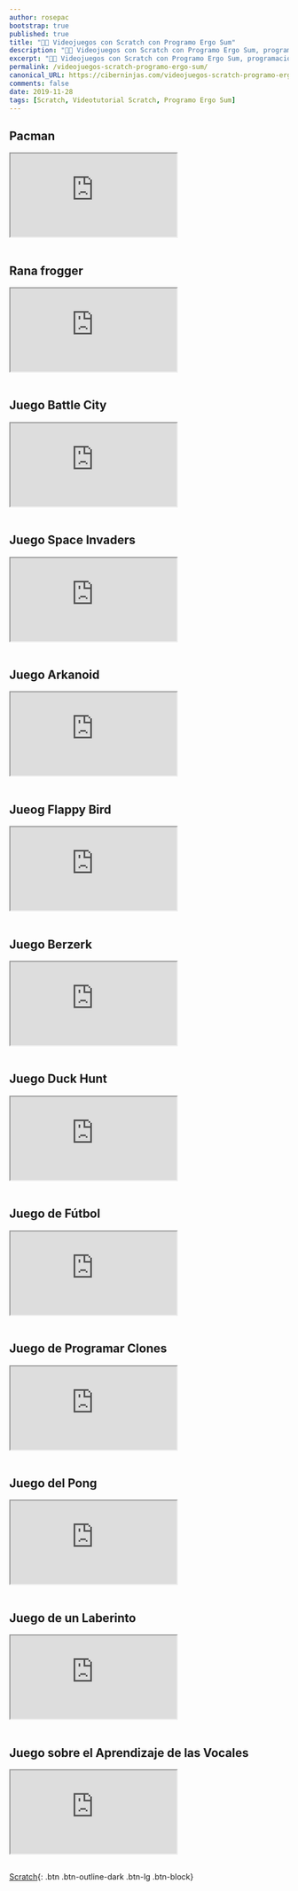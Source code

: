```yaml
---
author: rosepac
bootstrap: true
published: true
title: "👩‍🏫 Videojuegos con Scratch con Programo Ergo Sum"
description: "👩‍🏫 Videojuegos con Scratch con Programo Ergo Sum, programación para niñas / niños."
excerpt: "👩‍🏫 Videojuegos con Scratch con Programo Ergo Sum, programación para niñas / niños."
permalink: /videojuegos-scratch-programo-ergo-sum/
canonical_URL: https://ciberninjas.com/videojuegos-scratch-programo-ergo-sum/
comments: false
date: 2019-11-28
tags: [Scratch, Videotutorial Scratch, Programo Ergo Sum]
---
```


## Pacman

<div class="embed-responsive embed-responsive-16by9">
  <iframe class="embed-responsive-item" src="https://www.youtube-nocookie.com/embed/videoseries?list=PLGlS7vMgjN7XfoT1Dn1Q5X7ojrT-KfxXI" allowfullscreen></iframe>
</div><br/>

## Rana frogger

<div class="embed-responsive embed-responsive-16by9">
  <iframe class="embed-responsive-item" src="https://www.youtube-nocookie.com/embed/videoseries?list=PLGlS7vMgjN7XeoLiTeK-NYhu89FOCgBEM" allowfullscreen></iframe>
</div><br/>

## Juego Battle City

<div class="embed-responsive embed-responsive-16by9">
  <iframe class="embed-responsive-item" src="https://www.youtube-nocookie.com/embed/videoseries?list=PLGlS7vMgjN7WwNofyNJeGi_8UGx0PyqtS" allowfullscreen></iframe>
</div><br/>

## Juego Space Invaders

<div class="embed-responsive embed-responsive-16by9">
  <iframe class="embed-responsive-item" src="https://www.youtube-nocookie.com/embed/videoseries?list=PLGlS7vMgjN7V6sSFzMyakCMleo_ghzJE6" allowfullscreen></iframe>
</div><br/>

## Juego Arkanoid

<div class="embed-responsive embed-responsive-16by9">
  <iframe class="embed-responsive-item" src="https://www.youtube-nocookie.com/embed/videoseries?list=PLGlS7vMgjN7WgyZmZgSNni_2TzLKUGd8z" allowfullscreen></iframe>
</div><br/>

## Jueog Flappy Bird

<div class="embed-responsive embed-responsive-16by9">
  <iframe class="embed-responsive-item" src="https://www.youtube-nocookie.com/embed/videoseries?list=PLGlS7vMgjN7WX99atrEaSgHjJQqe_S6EY" allowfullscreen></iframe>
</div><br/>

## Juego Berzerk

<div class="embed-responsive embed-responsive-16by9">
  <iframe class="embed-responsive-item" src="https://www.youtube-nocookie.com/embed/videoseries?list=PLGlS7vMgjN7WoaidjWuGUPJYEeWvfpk1e" allowfullscreen></iframe>
</div><br/>

## Juego Duck Hunt

<div class="embed-responsive embed-responsive-16by9">
  <iframe class="embed-responsive-item" src="https://www.youtube-nocookie.com/embed/videoseries?list=PLGlS7vMgjN7WudGkT0wk-L645PydEKRPv" allowfullscreen></iframe>
</div><br/>

## Juego de Fútbol

<div class="embed-responsive embed-responsive-16by9">
  <iframe class="embed-responsive-item" src="https://www.youtube-nocookie.com/embed/videoseries?list=PLGlS7vMgjN7VkbrWRp1qnA4HiCnXoQFH9" allowfullscreen></iframe>
</div><br/>

## Juego de Programar Clones

<div class="embed-responsive embed-responsive-16by9">
  <iframe class="embed-responsive-item" src="https://www.youtube-nocookie.com/embed/videoseries?list=PLGlS7vMgjN7V5yY0DOESjybOhqK3-SvAj" allowfullscreen></iframe>
</div><br/>

## Juego del Pong

<div class="embed-responsive embed-responsive-16by9">
  <iframe class="embed-responsive-item" src="https://www.youtube-nocookie.com/embed/videoseries?list=PLGlS7vMgjN7UxgEImfjUrYNvl1f2ZHAu-" allowfullscreen></iframe>
</div><br/>

## Juego de un Laberinto

<div class="embed-responsive embed-responsive-16by9">
  <iframe class="embed-responsive-item" src="https://www.youtube-nocookie.com/embed/videoseries?list=PLGlS7vMgjN7UdOdVFSMJn8Fx8I8V243jI" allowfullscreen></iframe>
</div><br/>

## Juego sobre el Aprendizaje de las Vocales

<div class="embed-responsive embed-responsive-16by9">
  <iframe class="embed-responsive-item" src="https://www.youtube-nocookie.com/embed/videoseries?list=PLGlS7vMgjN7Vz9dtJ27utDm5U-BhR0Efb" allowfullscreen></iframe>
</div><br/>

[<i class="fas fa-paw"></i> Scratch](/cursos-tecnologia/#scratch-){: .btn .btn-outline-dark .btn-lg .btn-block}

